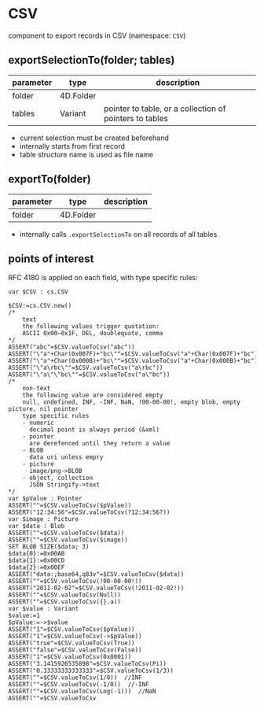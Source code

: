 # CSV
component to export records in CSV (namespace: `CSV`)

## exportSelectionTo(folder; tables)

|parameter|type|description|
|-|-|-|
|folder|4D.Folder||
|tables|Variant|pointer to table, or a collection of pointers to tables|

* current selection must be created beforehand
* internally starts from first record
* table structure name is used as file name

## exportTo(folder)

|parameter|type|description|
|-|-|-|
|folder|4D.Folder||

* internally calls `.exportSelectionTo` on all records of all tables

## points of interest

RFC 4180 is applied on each field, with type specific rules:

```4d
var $CSV : cs.CSV

$CSV:=cs.CSV.new()
/*
	text
	the following values trigger quotation:
	ASCII 0x00–0x1F, DEL, doublequote, comma
*/
ASSERT("abc"=$CSV.valueToCsv("abc"))
ASSERT("\"a"+Char(0x007F)+"bc\""=$CSV.valueToCsv("a"+Char(0x007F)+"bc"))
ASSERT("\"a"+Char(0x000B)+"bc\""=$CSV.valueToCsv("a"+Char(0x000B)+"bc"))
ASSERT("\"a\rbc\""=$CSV.valueToCsv("a\rbc"))
ASSERT("\"a\"\"bc\""=$CSV.valueToCsv("a\"bc"))
/*
	non-text
	the following value are considered empty
	null, undefined, INF, -INF, NaN, !00-00-00!, empty blob, empty picture, nil pointer
	type specific rules
	- numeric
	  decimal point is always period (&xml)
	- pointer
	  are derefenced until they return a value
	- BLOB
	  data uri unless empry
	- picture
	  image/png->BLOB
	- object, collection
	  JSON Stringify->text
*/
var $pValue : Pointer
ASSERT(""=$CSV.valueToCsv($pValue))
ASSERT("12:34:56"=$CSV.valueToCsv(?12:34:56?))
var $image : Picture
var $data : Blob
ASSERT(""=$CSV.valueToCsv($data))
ASSERT(""=$CSV.valueToCsv($image))
SET BLOB SIZE($data; 3)
$data{0}:=0x00AB
$data{1}:=0x00CD
$data{2}:=0x00EF
ASSERT("data:;base64,q83v"=$CSV.valueToCsv($data))
ASSERT(""=$CSV.valueToCsv(!00-00-00!))
ASSERT("2011-02-02"=$CSV.valueToCsv(!2011-02-02!))
ASSERT(""=$CSV.valueToCsv(Null))
ASSERT(""=$CSV.valueToCsv({}.a))
var $value : Variant
$value:=1
$pValue:=->$value
ASSERT("1"=$CSV.valueToCsv($pValue))
ASSERT("1"=$CSV.valueToCsv(->$pValue))
ASSERT("true"=$CSV.valueToCsv(True))
ASSERT("false"=$CSV.valueToCsv(False))
ASSERT("1"=$CSV.valueToCsv(0x0001))
ASSERT("3.1415926535898"=$CSV.valueToCsv(Pi))
ASSERT("0.33333333333333"=$CSV.valueToCsv(1/3))
ASSERT(""=$CSV.valueToCsv(1/0))  //INF
ASSERT(""=$CSV.valueToCsv(-1/0))  //-INF
ASSERT(""=$CSV.valueToCsv(Log(-1)))  //NaN
ASSERT(""=$CSV.valueToCsv
```
